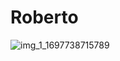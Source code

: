 
# Roberto
![img_1_1697738715789](https://github.com/Sandragilfernanded/Roberto/assets/145460630/e4b76bcd-735c-4d92-aa27-17ec9c8611d8)
